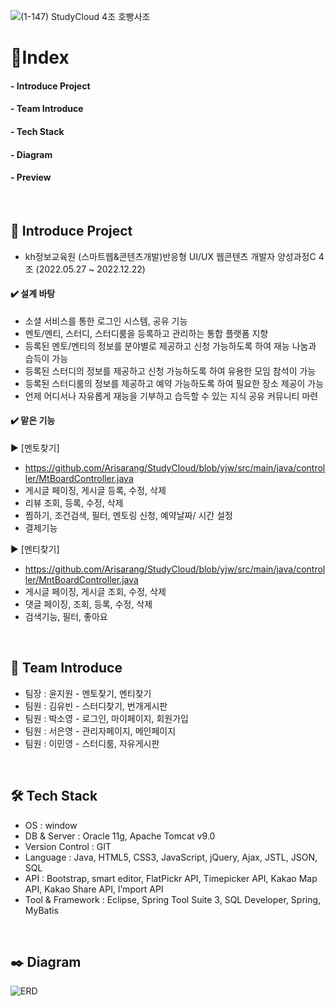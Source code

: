 ![(1-147) StudyCloud 4조 호빵사조](https://user-images.githubusercontent.com/104713025/210501760-8ba0a102-c059-4970-9eee-01240d940fb5.jpg)



:round_pushpin:Index <br/>
========
#### - Introduce Project<br/>
#### - Team Introduce<br/>
#### - Tech Stack<br/>
#### - Diagram<br/>
#### - Preview<br/>

<br/>

## :bookmark_tabs: Introduce Project<br/>
- kh정보교육원 (스마트웹&콘텐츠개발)반응형 UI/UX 웹콘텐츠 개발자 양성과정C 4조 (2022.05.27 ~ 2022.12.22)
#### :heavy_check_mark: 설계 바탕
- 소셜 서비스를 통한 로그인 시스템, 공유 기능
- 멘토/멘티, 스터디, 스터디룸을 등록하고 관리하는 통합 플랫폼 지향
- 등록된 멘토/멘티의 정보를 분야별로 제공하고 신청 가능하도록 하여 재능 나눔과 습득이 가능
- 등록된 스터디의 정보를 제공하고 신청 가능하도록 하여 유용한 모임 참석이 가능 
- 등록된 스터디룸의 정보를 제공하고 예약 가능하도록 하여 필요한 장소 제공이 가능
- 언제 어디서나 자유롭게 재능을 기부하고 습득할 수 있는 지식 공유 커뮤니티 마련

#### :heavy_check_mark: 맡은 기능
:arrow_forward: [멘토찾기]<br/>
- https://github.com/Arisarang/StudyCloud/blob/yjw/src/main/java/controller/MtBoardController.java<br/>
- 게시글 페이징, 게시글 등록, 수정, 삭제
- 리뷰 조회, 등록, 수정, 삭제
- 찜하기, 조건검색, 필터, 멘토링 신청, 예약날짜/ 시간 설정
- 결제기능


:arrow_forward: [멘티찾기]<br/>
- https://github.com/Arisarang/StudyCloud/blob/yjw/src/main/java/controller/MntBoardController.java<br/>
- 게시글 페이징, 게시글 조회, 수정, 삭제 
- 댓글 페이징, 조회, 등록, 수정, 삭제
- 검색기능, 필터, 좋아요




<br/>

##  :two_women_holding_hands: Team Introduce<br/>
- 팀장 : 윤지원 - 멘토찾기, 멘티찾기 
- 팀원 : 김유빈 - 스터디찾기, 번개게시판
- 팀원 : 박소영 - 로그인, 마이페이지, 회원가입
- 팀원 : 서은영 - 관리자페이지, 메인페이지
- 팀원 : 이민영 - 스터디룸, 자유게시판

<br/>

##  🛠️ Tech Stack<br/>

- OS : window
- DB & Server : Oracle 11g, Apache Tomcat v9.0
- Version Control : GIT
- Language :  Java, HTML5, CSS3, JavaScript, jQuery, Ajax, JSTL, JSON, SQL
- API : Bootstrap, smart editor, FlatPickr API, Timepicker API, Kakao Map API, Kakao Share API, I’mport API
- Tool & Framework : Eclipse, Spring Tool Suite 3, SQL Developer, Spring, MyBatis

<br/>

## :black_nib: Diagram<br/>
<img alt="ERD" src="https://user-images.githubusercontent.com/104713025/210948223-2fb413b9-7a5c-4df5-8b99-59e078cd07d3.png">

<br/>


